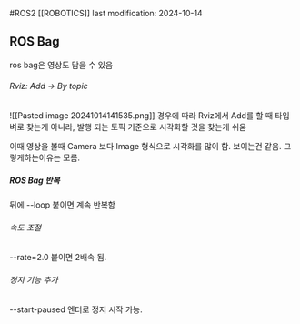 #ROS2 
[[ROBOTICS]]
last modification: 2024-10-14

## ROS Bag
ros bag은 영상도 담을 수 있음

###### Rviz: Add -> By topic
![[Pasted image 20241014141535.png]]
경우에 따라 Rviz에서 Add를 할 때 타입벼로 찾는게 아니라, 발행 되는 토픽 기준으로 시각화할 것을 찾는게 쉬움

이때 영상을 볼때 Camera 보다 Image 형식으로 시각화를 많이 함. 보이는건 같음. 그렇게하는이유는 모름.

##### ROS Bag 반복
뒤에 --loop 붙이면 계속 반복함
###### 속도 조절
--rate=2.0 붙이면 2배속 됨.
###### 정지 기능 추가
--start-paused 
엔터로 정지 시작 가능.
